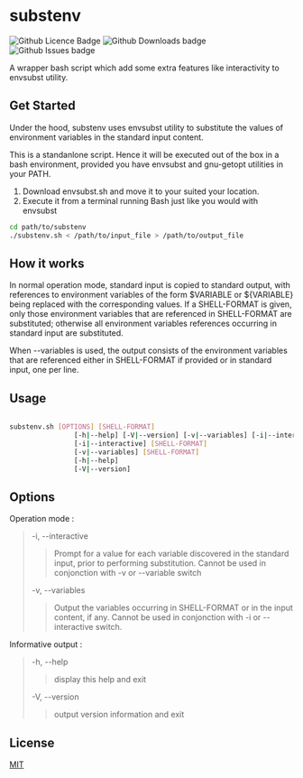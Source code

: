 
# substenv

<!-- markdownlint-disable MD033 -->
<img alt="Github Licence Badge" src="https://img.shields.io/github/license/:user/:repo">  
<img alt="Github Downloads badge" src="https://img.shields.io/github/downloads/:user/:repo/total">  
<img alt="Github Issues badge" src="https://img.shields.io/github/issues/:user/:repo">  

A wrapper bash script which add some extra features like interactivity to envsubst utility.  

## Get Started

Under the hood, substenv uses envsubst utility to substitute the values of environment variables in the standard input content.

This is a standanlone script. Hence it will be executed out of the box in a bash environment, provided you have envsubst and gnu-getopt utilities in your PATH.

1. Download envsubst.sh and move it to your suited your location.
2. Execute it from a terminal running Bash just like you would with envsubst

```bash
cd path/to/substenv
./substenv.sh < /path/to/input_file > /path/to/output_file
```

## How it works

In normal operation mode, standard input is copied to standard output,
with references to environment variables of the form $VARIABLE or ${VARIABLE}
being replaced with the corresponding values.  If a SHELL-FORMAT is given,
only those environment variables that are referenced in SHELL-FORMAT are
substituted; otherwise all environment variables references occurring in
standard input are substituted.

When --variables is used, the output consists
of the environment variables that are referenced either in SHELL-FORMAT if provided or in standard input, one per line.

## Usage

```bash

substenv.sh [OPTIONS] [SHELL-FORMAT]
                [-h|--help] [-V|--version] [-v|--variables] [-i|--interactive] [SHELL-FORMAT]
                [-i|--interactive] [SHELL-FORMAT]
                [-v|--variables] [SHELL-FORMAT]
                [-h|--help]
                [-V|--version]
```

## Options

Operation mode :  
> -i, --interactive  
>> Prompt for a value for each variable discovered in the standard input, prior to performing substitution. Cannot be used in conjonction with -v or --variable switch  
>
> -v, --variables  
>> Output the variables occurring in SHELL-FORMAT or in the input content, if any. Cannot be used in conjonction with -i or --interactive switch.  

Informative output :  
> -h, --help
>> display this help and exit  
>
> -V, --version
>> output version information and exit  

## License  

[MIT](https://choosealicense.com/licenses/mit/ "MIT License")  
